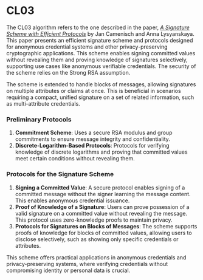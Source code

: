 # CL03

The CL03 algorithm refers to the one described in the paper, [_A Signature Scheme with Efficient Protocols_](https://link.springer.com/chapter/10.1007/3-540-36413-7_20) by Jan Camenisch and Anna Lysyanskaya.
This paper presents an efficient signature scheme and protocols designed for anonymous credential systems and other privacy-preserving cryptographic applications. This scheme enables signing committed values without revealing them and proving knowledge of signatures selectively, supporting use cases like anonymous verifiable credentials. The security of the scheme relies on the Strong RSA assumption.

The scheme is extended to handle blocks of messages, allowing signatures on multiple attributes or claims at once. This is beneficial in scenarios requiring a compact, unified signature on a set of related information, such as multi-attribute credentials.

### Preliminary Protocols
1. **Commitment Scheme**: Uses a secure RSA modulus and group commitments to ensure message integrity and confidentiality.
2. **Discrete-Logarithm-Based Protocols**: Protocols for verifying knowledge of discrete logarithms and proving that committed values meet certain conditions without revealing them.

### Protocols for the Signature Scheme
1. **Signing a Committed Value**: A secure protocol enables signing of a committed message without the signer learning the message content. This enables anonymous credential issuance.
2. **Proof of Knowledge of a Signature**: Users can prove possession of a valid signature on a committed value without revealing the message. This protocol uses zero-knowledge proofs to maintain privacy.
3. **Protocols for Signatures on Blocks of Messages**: The scheme supports proofs of knowledge for blocks of committed values, allowing users to disclose selectively, such as showing only specific credentials or attributes.

This scheme offers practical applications in anonymous credentials and privacy-preserving systems, where verifying credentials without compromising identity or personal data is crucial.